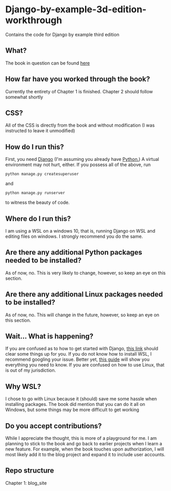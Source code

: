 # Django-by-example-3d-edition-workthrough
Contains the code for Django by example third edition
## What?
The book in question can be found [here](https://www.packtpub.com/product/django-3-by-example-third-edition/9781838981952)
## How far have you worked through the book?
Currently the entirety of Chapter 1 is finished. Chapter 2 should follow somewhat shortly
## CSS?
All of the CSS is directly from the book and without modification (I was instructed to leave it unmodified)
## How do I run this?
First, you need [Django](https://pypi.org/project/Django/) (I'm assuming you already have [Python.](https://www.python.org/)) A virtual environment may not hurt, either. If you possess all of the above, run
```
python manage.py createsuperuser
```
and
```
python manage.py runserver
```
to witness the beauty of code.
## Where do I run this?
I am using a WSL on a windows 10, that is, running Django on WSL and editing files on windows. I strongly recommend you do the same.
## Are there any additional Python packages needed to be installed?
As of now, no. This is very likely to change, however, so keep an eye on this section.
## Are there any additional Linux packages needed to be installed?
As of now, no. This will change in the future, however, so keep an eye on this section.
## Wait... What is happening?
If you are confused as to how to get started with Django, [this link](https://docs.djangoproject.com/en/3.1/intro/tutorial01/) should clear some things up for you. If you do not know how to install WSL, I recommend googling your issue. Better yet, [this guide](https://docs.microsoft.com/en-us/windows/wsl/install-win10) will show you everything you need to know. If you are confused on how to use Linux, that is out of my jurisdiction.
## Why WSL?
I chose to go with Linux because it (should) save me some hassle when installing packages. The book did mention that you can do it all on Windows, but some things may be more difficult to get working
## Do you accept contributions?
While I appreciate the thought, this is more of a playground for me. I am planning to stick to the book and go back to earlier projects when I learn a new feature. For example, when the book touches upon authorization, I will most likely add it to the blog project and expand it to include user accounts.
## Repo structure
Chapter 1: blog_site
